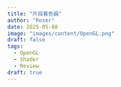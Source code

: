 ```yaml
---
title: "片段着色器"
author: "Roser"
date: 2025-05-08
image: "images/content/OpenGL.png"
draft: false
tags:
  - OpenGL
  - Shader
  - Review
draft: true
---
```

